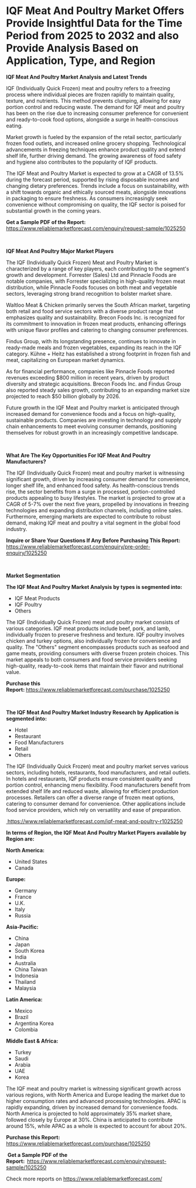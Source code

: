 <p><h1>IQF Meat And Poultry Market Offers Provide Insightful Data for the Time Period from 2025 to 2032 and also Provide Analysis Based on Application, Type, and Region</h1></p><p><strong>IQF Meat And Poultry Market Analysis and Latest Trends</strong></p>
<p><p>IQF (Individually Quick Frozen) meat and poultry refers to a freezing process where individual pieces are frozen rapidly to maintain quality, texture, and nutrients. This method prevents clumping, allowing for easy portion control and reducing waste. The demand for IQF meat and poultry has been on the rise due to increasing consumer preference for convenient and ready-to-cook food options, alongside a surge in health-conscious eating. </p><p>Market growth is fueled by the expansion of the retail sector, particularly frozen food outlets, and increased online grocery shopping. Technological advancements in freezing techniques enhance product quality and extend shelf life, further driving demand. The growing awareness of food safety and hygiene also contributes to the popularity of IQF products.</p><p>The IQF Meat and Poultry Market is expected to grow at a CAGR of 13.5% during the forecast period, supported by rising disposable incomes and changing dietary preferences. Trends include a focus on sustainability, with a shift towards organic and ethically sourced meats, alongside innovations in packaging to ensure freshness. As consumers increasingly seek convenience without compromising on quality, the IQF sector is poised for substantial growth in the coming years.</p></p>
<p><strong>Get a Sample PDF of the Report:&nbsp;</strong> <a href="https://www.reliablemarketforecast.com/enquiry/request-sample/1025250?utm_campaign=2458&utm_medium=2&utm_source=Github&utm_content=ia&utm_term=07032025&utm_id=iqf-meat-and-poultry">https://www.reliablemarketforecast.com/enquiry/request-sample/1025250</a></p>
<p>&nbsp;</p>
<p><strong>IQF Meat And Poultry Major Market Players</strong></p>
<p><p>The IQF (Individually Quick Frozen) Meat and Poultry Market is characterized by a range of key players, each contributing to the segment's growth and development. Forrester (Sales) Ltd and Pinnacle Foods are notable companies, with Forrester specializing in high-quality frozen meat distribution, while Pinnacle Foods focuses on both meat and vegetable sectors, leveraging strong brand recognition to bolster market share.</p><p>Waltloo Meat & Chicken primarily serves the South African market, targeting both retail and food service sectors with a diverse product range that emphasizes quality and sustainability. Brecon Foods Inc. is recognized for its commitment to innovation in frozen meat products, enhancing offerings with unique flavor profiles and catering to changing consumer preferences.</p><p>Findus Group, with its longstanding presence, continues to innovate in ready-made meals and frozen vegetables, expanding its reach in the IQF category. Kühne + Heitz has established a strong footprint in frozen fish and meat, capitalizing on European market dynamics.</p><p>As for financial performance, companies like Pinnacle Foods reported revenues exceeding $800 million in recent years, driven by product diversity and strategic acquisitions. Brecon Foods Inc. and Findus Group also reported steady sales growth, contributing to an expanding market size projected to reach $50 billion globally by 2026.</p><p>Future growth in the IQF Meat and Poultry market is anticipated through increased demand for convenience foods and a focus on high-quality, sustainable products. Companies are investing in technology and supply chain enhancements to meet evolving consumer demands, positioning themselves for robust growth in an increasingly competitive landscape.</p></p>
<p>&nbsp;</p>
<p><strong>What Are The Key Opportunities For IQF Meat And Poultry Manufacturers?</strong></p>
<p><p>The IQF (Individually Quick Frozen) meat and poultry market is witnessing significant growth, driven by increasing consumer demand for convenience, longer shelf life, and enhanced food safety. As health-conscious trends rise, the sector benefits from a surge in processed, portion-controlled products appealing to busy lifestyles. The market is projected to grow at a CAGR of 5-7% over the next five years, propelled by innovations in freezing technologies and expanding distribution channels, including online sales. Furthermore, emerging markets are expected to contribute to robust demand, making IQF meat and poultry a vital segment in the global food industry.</p></p>
<p><strong>Inquire or Share Your Questions If Any Before Purchasing This Report:</strong> <a href="https://www.reliablemarketforecast.com/enquiry/pre-order-enquiry/1025250?utm_campaign=2458&utm_medium=2&utm_source=Github&utm_content=ia&utm_term=07032025&utm_id=iqf-meat-and-poultry">https://www.reliablemarketforecast.com/enquiry/pre-order-enquiry/1025250</a></p>
<p>&nbsp;</p>
<p><strong>Market Segmentation</strong></p>
<p><strong>The IQF Meat And Poultry Market Analysis by types is segmented into:</strong></p>
<p><ul><li>IQF Meat Products</li><li>IQF Poultry</li><li>Others</li></ul></p>
<p><p>The IQF (Individually Quick Frozen) meat and poultry market consists of various categories. IQF meat products include beef, pork, and lamb, individually frozen to preserve freshness and texture. IQF poultry involves chicken and turkey options, also individually frozen for convenience and quality. The "Others" segment encompasses products such as seafood and game meats, providing consumers with diverse frozen protein choices. This market appeals to both consumers and food service providers seeking high-quality, ready-to-cook items that maintain their flavor and nutritional value.</p></p>
<p><strong>Purchase this Report:&nbsp;</strong><a href="https://www.reliablemarketforecast.com/purchase/1025250?utm_campaign=2458&utm_medium=2&utm_source=Github&utm_content=ia&utm_term=07032025&utm_id=iqf-meat-and-poultry">https://www.reliablemarketforecast.com/purchase/1025250</a></p>
<p>&nbsp;</p>
<p><strong>The IQF Meat And Poultry Market Industry Research by Application is segmented into:</strong></p>
<p><ul><li>Hotel</li><li>Restaurant</li><li>Food Manufacturers</li><li>Retail</li><li>Others</li></ul></p>
<p><p>The IQF (Individually Quick Frozen) meat and poultry market serves various sectors, including hotels, restaurants, food manufacturers, and retail outlets. In hotels and restaurants, IQF products ensure consistent quality and portion control, enhancing menu flexibility. Food manufacturers benefit from extended shelf life and reduced waste, allowing for efficient production processes. Retailers can offer a diverse range of frozen meat options, catering to consumer demand for convenience. Other applications include food service providers, which rely on versatility and ease of preparation.</p></p>
<p><a href="https://www.reliablemarketforecast.com/iqf-meat-and-poultry-r1025250?utm_campaign=2458&utm_medium=2&utm_source=Github&utm_content=ia&utm_term=07032025&utm_id=iqf-meat-and-poultry">&nbsp;https://www.reliablemarketforecast.com/iqf-meat-and-poultry-r1025250</a></p>
<p><strong>In terms of Region, the IQF Meat And Poultry Market Players available by Region are:</strong></p>
<p>
    <p> <strong> North America: </strong>
        <ul>
            <li>United States</li>
            <li>Canada</li>
        </ul>
        </p> 
    <p> <strong> Europe: </strong>
        <ul>
            <li>Germany</li>
            <li>France</li>
            <li>U.K.</li>
            <li>Italy</li>
            <li>Russia</li>
        </ul>
        </p> 
    <p> <strong> Asia-Pacific: </strong>
        <ul>
            <li>China</li>
            <li>Japan</li>
            <li>South Korea</li>
            <li>India</li>
            <li>Australia</li>
            <li>China Taiwan</li>
            <li>Indonesia</li>
            <li>Thailand</li>
            <li>Malaysia</li>
        </ul>
        </p> 
    <p> <strong> Latin America: </strong>
        <ul>
            <li>Mexico</li>
            <li>Brazil</li>
            <li>Argentina Korea</li>
            <li>Colombia</li>
        </ul>
        </p> 
    <p> <strong> Middle East & Africa: </strong>
        <ul>
            <li>Turkey</li>
            <li>Saudi</li>
            <li>Arabia</li>
            <li>UAE</li>
            <li>Korea</li>
        </ul>
    </p>
    </p>
<p><p>The IQF meat and poultry market is witnessing significant growth across various regions, with North America and Europe leading the market due to higher consumption rates and advanced processing technologies. APAC is rapidly expanding, driven by increased demand for convenience foods. North America is projected to hold approximately 35% market share, followed closely by Europe at 30%. China is anticipated to contribute around 15%, while APAC as a whole is expected to account for about 20%.</p></p>
<p><strong>Purchase this Report: </strong><a href="https://www.reliablemarketforecast.com/purchase/1025250?utm_campaign=2458&utm_medium=2&utm_source=Github&utm_content=ia&utm_term=07032025&utm_id=iqf-meat-and-poultry">https://www.reliablemarketforecast.com/purchase/1025250</a></p>
<p>&nbsp;<strong>Get a Sample PDF of the Report:&nbsp;&nbsp;</strong><a href="https://www.reliablemarketforecast.com/enquiry/request-sample/1025250?utm_campaign=2458&utm_medium=2&utm_source=Github&utm_content=ia&utm_term=07032025&utm_id=iqf-meat-and-poultry">https://www.reliablemarketforecast.com/enquiry/request-sample/1025250</a></p>
<p><strong></strong></p>
<p>Check more reports on <a href="https://www.reliablemarketforecast.com/?utm_campaign=2458&utm_medium=2&utm_source=Github&utm_content=ia&utm_term=07032025&utm_id=iqf-meat-and-poultry">https://www.reliablemarketforecast.com/</a></p>